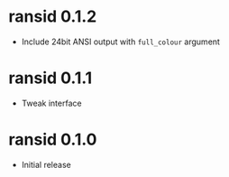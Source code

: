 # ransid 0.1.2

* Include 24bit ANSI output with `full_colour` argument

# ransid 0.1.1

* Tweak interface

# ransid 0.1.0

* Initial release
